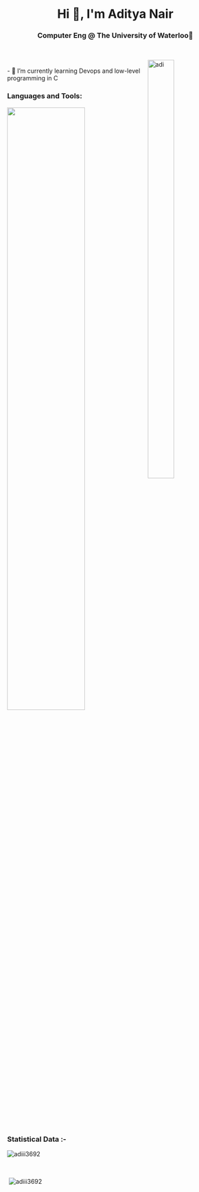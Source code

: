 <h1 align="center">Hi 👋, I'm Aditya Nair</h1>
<h3 align="center">Computer Eng @ The University of Waterloo🌟</h3>
          
<br>

<p><img align="right" src="https://github.com/Adam-pw/Adam-pw/blob/main/animation_500_kxa883sd.gif" alt="adi" width="35%" height="50%"/></p>

<br>
- 🌱 I’m currently learning Devops and low-level programming in C

<h3 align="left">Languages and Tools:</h3>
<p align="left">
    <img src="https://skillicons.dev/icons?i=html,css,js,bootstrap,tailwind,sass,c,cpp,cs,python,java,react,nodejs,express,npm,mongodb,mysql,postgresql,sqlite,typescript,git,bash,nextjs,threejs,docker,kubernetes,vim,neovim,linux,arch,cypress,jest,dotnet,postman,prisma,kali" width="60%"/>
</p>

<br>

<h3>Statistical Data :-</h3>
<p><img align="center"
    src="https://github-readme-stats.vercel.app/api/top-langs?username=adiii3692&show_icons=true&locale=en&bg_color=0d1117&text_color=ffffff&layout=compact"
    alt="adiii3692" 
    bg_color=#808080/></p>

<br>

<p>&nbsp;<img align="center" src="https://github-readme-stats.vercel.app/api?username=adiii3692&show_icons=true&locale=en&bg_color=0d1117&text_color=ffffff&repo=convoychat"
    alt="adiii3692" /></p>

<br>
